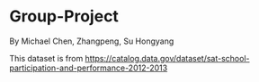 # Group-Project
By Michael Chen, Zhangpeng, Su Hongyang

This dataset is from
https://catalog.data.gov/dataset/sat-school-participation-and-performance-2012-2013
